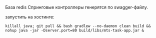 
База redis
Спринговые контроллеры генерятся по swagger-файлу.

запустить на хостинге:

    killall java; git pull && bash gradlew --no-daemon clean build && nohup java -jar -Dserver.port=80 build/libs/mts-task-app.jar &
